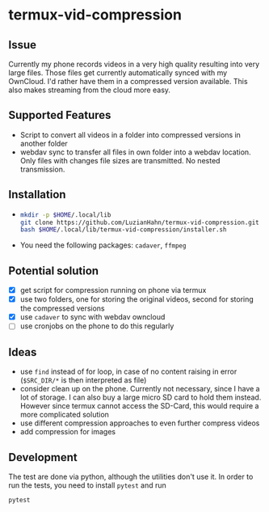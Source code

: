 # termux-vid-compression

## Issue
Currently my phone records videos in a very high quality resulting into very large files. Those files get currently automatically synced with my OwnCloud. 
I'd rather have them in a compressed version available. This also makes streaming from the cloud more easy.

## Supported Features
* Script to convert all videos in a folder into compressed versions in another folder
* webdav sync to transfer all files in own folder into a webdav location.
  Only files with changes file sizes are transmitted. 
  No nested transmission.

## Installation
* ```bash
  mkdir -p $HOME/.local/lib 
  git clone https://github.com/LuzianHahn/termux-vid-compression.git $HOME/.local/lib/termux-vid-compression
  bash $HOME/.local/lib/termux-vid-compression/installer.sh
  ```
* You need the following packages: `cadaver`, `ffmpeg`

## Potential solution
- [x] get script for compression running on phone via termux
- [x] use two folders, one for storing the original videos, second for storing the compressed versions
- [x] use `cadaver` to sync with webdav owncloud
- [ ] use cronjobs on the phone to do this regularly

## Ideas 
* use `find` instead of for loop, in case of no content raising in error (`$SRC_DIR/*` is then interpreted as file)
* consider clean up on the phone. Currently not necessary, since I have a lot of storage. I can also buy a large micro SD card to hold them instead. However since termux cannot access the SD-Card, this would require a more complicated solution
* use different compression approaches to even further compress videos
* add compression for images

## Development

The test are done via python, although the utilities don't use it.
In order to run the tests, you need to install `pytest` and run
```bash
pytest
```

